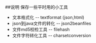 ##说明
保存一些平时用的小工具

* 文本格式化 -- textformat (json,html)
* json到java文件的转化 -- json2beanfiles
* 文件md5校检工具 -- filehash
* 文件字符转化工具 -- charsetconversion